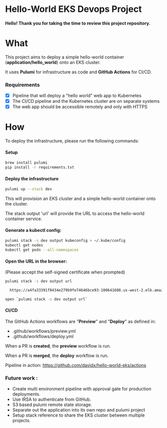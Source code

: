# Hello-World EKS Devops Project

#### Hello! Thank you for taking the time to review this project repository.

# What


This project aims to deploy a simple hello-world container (**application/hello_world**) onto an EKS cluster.

It uses **Pulumi** for infrastructure as code and **GitHub Actions** for CI/CD.

### Requirements
- [x] Pipeline that will deploy a "hello world" web app to Kubernetes
- [x] The CI/CD pipeline and the Kubernetes cluster are on separate systems
- [x] The web app should be accessible remotely and only with HTTPS

# How 

To deploy the infrastructure, please run the following commands:
#### Setup
```bash
brew install pulumi
pip install -r requirements.txt
```

#### Deploy the infrastructure
```bash
pulumi up --stack dev
```
This will provision an EKS cluster and a simple hello-world container onto the cluster.

The stack output 'url' will provide the URL to access the hello-world container service.

#### Generate a kubectl config:
```bash
pulumi stack -s dev output kubeconfig > ~/.kube/config
kubectl get nodes
kubectl get pods --all-namespaces
```

#### Open the URL in the browser: 
(Please accept the self-signed certificate when prompted)
```bash
pulumi stack -s dev output url 

  https://a4fa33391f0434e279b9fe74646bce93-100641608.us-west-2.elb.amazonaws.com

open `pulumi stack -s dev output url`        
```


#### CI/CD

The GitHub Actions workflows are "**Preview**" and "**Deploy**" as defined in:
- .github/workflows/preview.yml
- .github/workflows/deploy.yml

When a PR is **created**, the **preview** workflow is run.

When a PR is **merged**, the **deploy** workflow is run.

Pipeline in action: https://github.com/davidx/hello-world-eks/actions

### Future work :

- Create multi environment pipeline with approval gate for production deployments.
- Use IRSA to authenticate from GitHub.
- S3 based pulumi remote state storage. 
- Separate out the application into its own repo and pulumi project
- Setup stack reference to share the EKS cluster between multiple projects.

